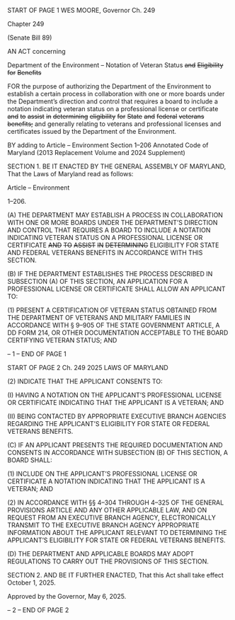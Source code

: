 START OF PAGE 1
WES MOORE, Governor Ch. 249

Chapter 249

(Senate Bill 89)

AN ACT concerning

Department of the Environment – Notation of Veteran Status ~~and~~ ~~Eligibility~~ ~~for~~
~~Benefits~~

FOR the purpose of authorizing the Department of the Environment to establish a certain
process in collaboration with one or more boards under the Department’s direction
and control that requires a board to include a notation indicating veteran status on
a professional license or certificate ~~and~~ ~~to~~ ~~assist~~ ~~in~~ ~~determining~~ ~~eligibility~~ ~~for~~ ~~State~~
~~and~~ ~~federal~~ ~~veterans~~ ~~benefits;~~ and generally relating to veterans and professional
licenses and certificates issued by the Department of the Environment.

BY adding to
Article – Environment
Section 1–206
Annotated Code of Maryland
(2013 Replacement Volume and 2024 Supplement)

SECTION 1. BE IT ENACTED BY THE GENERAL ASSEMBLY OF MARYLAND,
That the Laws of Maryland read as follows:

Article – Environment

1–206.

(A) THE DEPARTMENT MAY ESTABLISH A PROCESS IN COLLABORATION
WITH ONE OR MORE BOARDS UNDER THE DEPARTMENT’S DIRECTION AND CONTROL
THAT REQUIRES A BOARD TO INCLUDE A NOTATION INDICATING VETERAN STATUS
ON A PROFESSIONAL LICENSE OR CERTIFICATE ~~AND~~ ~~TO~~ ~~ASSIST~~ ~~IN~~ ~~DETERMINING~~
ELIGIBILITY FOR STATE AND FEDERAL VETERANS BENEFITS IN ACCORDANCE WITH
THIS SECTION.

(B) IF THE DEPARTMENT ESTABLISHES THE PROCESS DESCRIBED IN
SUBSECTION (A) OF THIS SECTION, AN APPLICATION FOR A PROFESSIONAL LICENSE
OR CERTIFICATE SHALL ALLOW AN APPLICANT TO:

(1) PRESENT A CERTIFICATION OF VETERAN STATUS OBTAINED
FROM THE DEPARTMENT OF VETERANS AND MILITARY FAMILIES IN ACCORDANCE
WITH § 9–905 OF THE STATE GOVERNMENT ARTICLE, A DD FORM 214, OR OTHER
DOCUMENTATION ACCEPTABLE TO THE BOARD CERTIFYING VETERAN STATUS; AND

– 1 –
END OF PAGE 1

START OF PAGE 2
Ch. 249 2025 LAWS OF MARYLAND

(2) INDICATE THAT THE APPLICANT CONSENTS TO:

(I) HAVING A NOTATION ON THE APPLICANT’S PROFESSIONAL
LICENSE OR CERTIFICATE INDICATING THAT THE APPLICANT IS A VETERAN; AND

(II) BEING CONTACTED BY APPROPRIATE EXECUTIVE BRANCH
AGENCIES REGARDING THE APPLICANT’S ELIGIBILITY FOR STATE OR FEDERAL
VETERANS BENEFITS.

(C) IF AN APPLICANT PRESENTS THE REQUIRED DOCUMENTATION AND
CONSENTS IN ACCORDANCE WITH SUBSECTION (B) OF THIS SECTION, A BOARD
SHALL:

(1) INCLUDE ON THE APPLICANT’S PROFESSIONAL LICENSE OR
CERTIFICATE A NOTATION INDICATING THAT THE APPLICANT IS A VETERAN; AND

(2) IN ACCORDANCE WITH §§ 4–304 THROUGH 4–325 OF THE
GENERAL PROVISIONS ARTICLE AND ANY OTHER APPLICABLE LAW, AND ON
REQUEST FROM AN EXECUTIVE BRANCH AGENCY, ELECTRONICALLY TRANSMIT TO
THE EXECUTIVE BRANCH AGENCY APPROPRIATE INFORMATION ABOUT THE
APPLICANT RELEVANT TO DETERMINING THE APPLICANT’S ELIGIBILITY FOR STATE
OR FEDERAL VETERANS BENEFITS.

(D) THE DEPARTMENT AND APPLICABLE BOARDS MAY ADOPT
REGULATIONS TO CARRY OUT THE PROVISIONS OF THIS SECTION.

SECTION 2. AND BE IT FURTHER ENACTED, That this Act shall take effect
October 1, 2025.

Approved by the Governor, May 6, 2025.

– 2 –
END OF PAGE 2